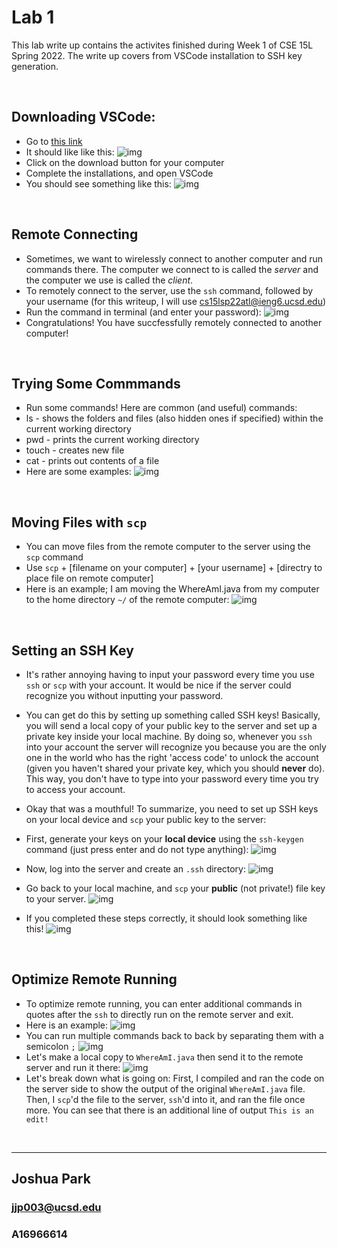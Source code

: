# Lab 1

This lab write up contains the activites finished during Week 1 of CSE 15L Spring 2022. The write up covers from VSCode installation to SSH key generation.


&nbsp;
## Downloading VSCode:
* Go to [this link](https://code.visualstudio.com/download)
* It should like like this: ![img](screenshots/Lab1/ss1.png)
* Click on the download button for your computer
* Complete the installations, and open VSCode
* You should see something like this: ![img](screenshots/Lab1/ss2.png)

&nbsp;
## Remote Connecting
* Sometimes, we want to wirelessly connect to another computer and run commands there. The computer we connect to is called the _server_ and the computer we use is called the _client_.
* To remotely connect to the server, use the `ssh` command, followed by your username (for this writeup, I will use cs15lsp22atl@ieng6.ucsd.edu)
* Run the command in terminal (and enter your password): ![img](screenshots/Lab1/ss3.png)
* Congratulations! You have succfessfully remotely connected to another computer!

&nbsp;
## Trying Some Commmands
* Run some commands! Here are common (and useful) commands:
* ls - shows the folders and files (also hidden ones if specified) within the current working directory
* pwd - prints the current working directory
* touch - creates new file
* cat - prints out contents of a file
* Here are some examples:
![img](screenshots/Lab1/ss3.png)

&nbsp;
## Moving Files with `scp`
* You can move files from the remote computer to the server using the `scp` command
* Use `scp` + [filename on your computer] + [your username] + [directry to place file on remote computer]
* Here is an example; I am moving the WhereAmI.java from my computer to the home directory `~/` of the remote computer: ![img](screenshots/Lab1/ss5.png)


&nbsp;
## Setting an SSH Key
* It's rather annoying having to input your password every time you use `ssh` or `scp` with your account. It would be nice if the server could recognize you without inputting your password.
* You can get do this by setting up something called SSH keys! Basically, you will send a local copy of your public key to the server and set up a private key inside your local machine. By doing so, whenever you `ssh` into your account the server will recognize you because you are the only one in the world who has the right 'access code' to unlock the account (given you haven't shared your private key, which you should **never** do). This way, you don't have to type into your password every time you try to access your account.
* Okay that was a mouthful! To summarize, you need to set up SSH keys on your local device and `scp` your public key to the server:
* First, generate your keys on your **local device** using the `ssh-keygen` command (just press enter and do not type anything):
![img](screenshots/Lab1/ss7.png)
* Now, log into the server and create an `.ssh` directory:
![img](screenshots/Lab1/ss8.png)
* Go back to your local machine, and `scp` your **public** (not private!) file key to your server.
![img](screenshots/Lab1/ss9.png)


* If you completed these steps correctly, it should look something like this!
![img](screenshots/Lab1/ss6.png)


&nbsp;
## Optimize Remote Running
* To optimize remote running, you can enter additional commands in quotes after the `ssh` to directly run on the remote server and exit.
* Here is an example:
![img](screenshots/Lab1/ss10.png)
* You can run multiple commands back to back by separating them with a semicolon `;`
![img](screenshots/Lab1/ss11.png)
* Let's make a local copy to `WhereAmI.java` then send it to the remote server and run it there:
![img](screenshots/Lab1/ss12.png)
* Let's break down what is going on: First, I compiled and ran the code on the server side to show the output of the original `WhereAmI.java` file. Then, I `scp`'d the file to the server, `ssh`'d into it, and ran the file once more. You can see that there is an additional line of output `This is an edit!`

&nbsp;
___
## Joshua Park
### jjp003@ucsd.edu
### A16966614
